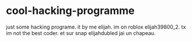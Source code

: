 # cool-hacking-programme
just some hacking programe.
it by me elijah.
im on roblox elijah39800_2.
tx im not the best coder.
et sur snap elijahdubled jai un chapeau.
